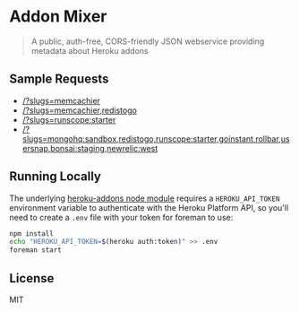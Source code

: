 # Addon Mixer

> A public, auth-free, CORS-friendly JSON webservice providing metadata about Heroku addons

## Sample Requests

- [/?slugs=memcachier](https://addon-mixer.herokuapp.com/?slugs=memecachier)
- [/?slugs=memcachier,redistogo](https://addon-mixer.herokuapp.com/?slugs=memecachier,redistogo)
- [/?slugs=runscope:starter](https://addon-mixer.herokuapp.com/?slugs=runscope:starter)
- [/?slugs=mongohq:sandbox,redistogo,runscope:starter,goinstant,rollbar,usersnap,bonsai:staging,newrelic:west](https://addon-mixer.herokuapp.com/?slugs=mongohq:sandbox,redistogo,runscope:starter,goinstant,rollbar,usersnap,bonsai:staging,newrelic:west)

## Running Locally

The underlying [heroku-addons node
module](https://www.npmjs.org/package/heroku-addons) requires a
`HEROKU_API_TOKEN` environment variable to authenticate with the Heroku Platform
API, so you'll need to create a `.env` file with your token for foreman to use:

```sh
npm install
echo "HEROKU_API_TOKEN=$(heroku auth:token)" >> .env
foreman start
```

## License

MIT
